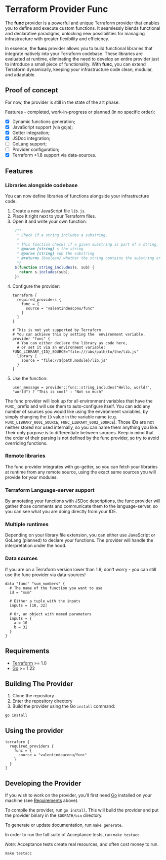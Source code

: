 # Terraform Provider Func

The **func** provider is a powerful and unique Terraform provider that enables you to define and execute custom functions. It seamlessly blends functional and declarative paradigms, unlocking new possibilities for managing infrastructure with greater flexibility and efficiency.

In essence, the **func** provider allows you to build functional libraries that integrate natively into your Terraform codebase. These libraries are evaluated at runtime, eliminating the need to develop an entire provider just to introduce a small piece of functionality. With **func**, you can extend Terraform dynamically, keeping your infrastructure code clean, modular, and adaptable.

## Proof of concept

For now, the provider is still in the state of the art phase.

Features - completed, work-in-progress or planned (in no specific order):
- [x] Dynamic functions generation;
- [x] JavaScript support (via goja);
- [x] Getter integration;
- [x] JSDoc integration;
- [ ] GoLang support;
- [ ] Provider configuration;
- [x] Terraform <1.8 support via data-sources.

## Features

### Libraries alongside codebase

You can now define libraries of functions alongside your infrastructure code.

1. Create a new JavaScript file `lib.js`.
2. Place it right next to your Terraform files. 
3. Open it and write your own function:
   ```javascript
    /**
     * Check if a string includes a substring.
     * 
     * This function checks if a given substring is part of a string.
     * @param {string} s the string
     * @param {string} sub the substring
     * @returns {boolean} whether the string contains the substring or not
     */
    $(function string_includes(s, sub) {
      return s.includes(sub);
    })
    ```
4. Configure the provider:
    ```hcl
    terraform {
      required_providers {
        func = {
          source = "valentindeaconu/func"
        }
      }
    }

    # This is not yet supported by Terraform.
    # You can achieve this by setting the  environment variable.
    provider "func" {
      # You can either declare the library as code here,
      # or set it via an environment variable: FUNC_LIBRARY_{ID}_SOURCE="file:///abs/path/to/the/lib.js"
      library {
        source = "file://${path.module}/lib.js"
      }
    }
    ```
5. Use the function:
   ```hcl
   user_message = provider::func::string_includes("Hello, world!", "world") ? "This is cool" : "Not so much"
   ```

The func provider will look up for all environment variables that have the `FUNC_` prefix and will use them to auto-configure itself. You can add any number of sources you would like using the environment variables, by simply changing the `ID` value in the variable name (e.g. `FUNC_LIBRARY_0001_SOURCE`, `FUNC_LIBRARY_0002_SOURCE`). Those IDs are not neither stored nor used internally, so you can name them anything you like. Their only purpose is to differentiate between sources. Keep in mind that the order of their parsing is not defined by the func provider, so try to avoid overriding functions.

### Remote libraries

The func provider integrates with go-getter, so you can fetch your libraries at runtime from any remote source, using the exact same sources you will provide for your modules.

### Terraform Language-server support

By annotating your functions with JSDoc descriptions, the func provider will gather those comments and communicate them to the language-server, so you can see what you are doing directly from your IDE.

### Multiple runtimes

Depending on your library file extension, you can either use JavaScript or GoLang (planned) to declare your functions. The provider will handle the interpretation under the hood. 

### Data sources

If you are on a Terraform version lower than 1.8, don't worry - you can still use the func provider via data-sources!

```hcl
data "func" "sum_numbers" {
  # The name of the function you want to use
  id = "sum"

  # Either a tuple with the inputs
  inputs = [10, 32]

  # Or, an object with named parameters
  inputs = {
    a = 10
    b = 32
  }
}
```

## Requirements

- [Terraform](https://developer.hashicorp.com/terraform/downloads) >= 1.0
- [Go](https://golang.org/doc/install) >= 1.22

## Building The Provider

1. Clone the repository
1. Enter the repository directory
1. Build the provider using the Go `install` command:

```shell
go install
```

## Using the provider

```hcl
terraform {
  required_providers {
    func = {
      source = "valentindeaconu/func"
    }
  }
}
```

## Developing the Provider

If you wish to work on the provider, you'll first need [Go](http://www.golang.org) installed on your machine (see [Requirements](#requirements) above).

To compile the provider, run `go install`. This will build the provider and put the provider binary in the `$GOPATH/bin` directory.

To generate or update documentation, run `make generate`.

In order to run the full suite of Acceptance tests, run `make testacc`.

*Note:* Acceptance tests create real resources, and often cost money to run.

```shell
make testacc
```
